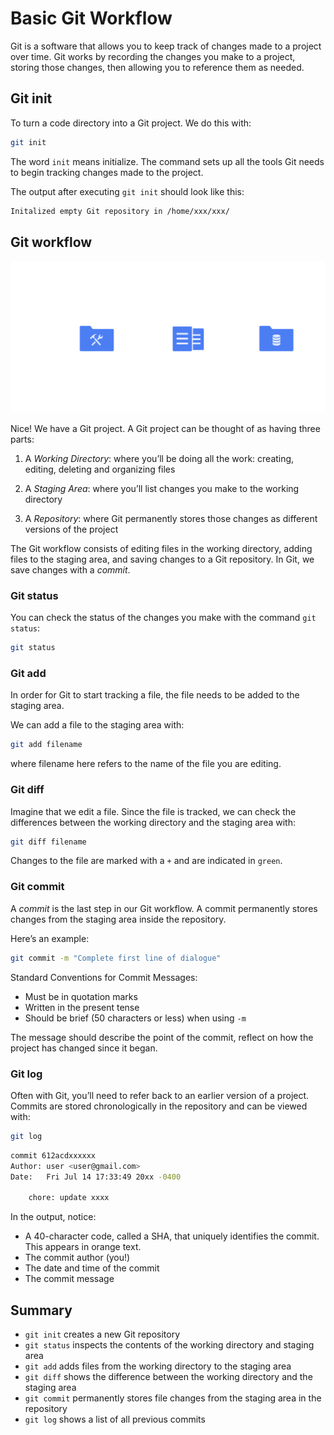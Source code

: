 # Basic Git Workflow

Git is a software that allows you to keep track of changes made to a project over time. Git works by recording the changes you make to a project, storing those changes, then allowing you to reference them as needed.

## Git init

To turn a code directory into a Git project. We do this with:

```bash
git init
```

The word `init` means initialize. The command sets up all the tools Git needs to begin tracking changes made to the project.

The output after executing `git init` should look like this:

```bash
Initalized empty Git repository in /home/xxx/xxx/
```

## Git workflow

![Workfllow](../assets/git-workflow-fullwidth.svg)

Nice! We have a Git project. A Git project can be thought of as having three parts:

1. A _Working Directory_: where you’ll be doing all the work: creating, editing, deleting and organizing files

2. A _Staging Area_: where you’ll list changes you make to the working directory

3. A _Repository_: where Git permanently stores those changes as different versions of the project

The Git workflow consists of editing files in the working directory, adding files to the staging area, and saving changes to a Git repository. In Git, we save changes with a _commit_.

### Git status

You can check the status of the changes you make with the command `git status`:

```bash
git status
```

### Git add

In order for Git to start tracking a file, the file needs to be added to the staging area.

We can add a file to the staging area with:

```bash
git add filename
```

where filename here refers to the name of the file you are editing.

### Git diff

Imagine that we edit a file. Since the file is tracked, we can check the differences between the working directory and the staging area with:

```bash
git diff filename
```

Changes to the file are marked with a `+` and are indicated in `green`.

### Git commit

A _commit_ is the last step in our Git workflow. A commit permanently stores changes from the staging area inside the repository.

Here’s an example:

```bash
git commit -m "Complete first line of dialogue"

```

Standard Conventions for Commit Messages:

- Must be in quotation marks
- Written in the present tense
- Should be brief (50 characters or less) when using `-m`

The message should describe the point of the commit, reflect on how the project has changed since it began.

### Git log

Often with Git, you’ll need to refer back to an earlier version of a project. Commits are stored chronologically in the repository and can be viewed with:

```bash
git log
```

```bash
commit 612acdxxxxxx
Author: user <user@gmail.com>
Date:   Fri Jul 14 17:33:49 20xx -0400

    chore: update xxxx
```

In the output, notice:

- A 40-character code, called a SHA, that uniquely identifies the commit. This appears in orange text.
- The commit author (you!)
- The date and time of the commit
- The commit message

## Summary

- `git init` creates a new Git repository
- `git status` inspects the contents of the working directory and staging area
- `git add` adds files from the working directory to the staging area
- `git diff` shows the difference between the working directory and the staging area
- `git commit` permanently stores file changes from the staging area in the repository
- `git log` shows a list of all previous commits
